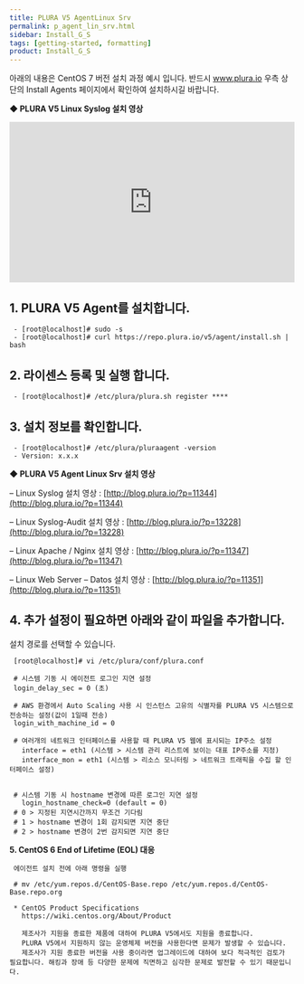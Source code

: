```yaml
---
title: PLURA V5 AgentLinux Srv
permalink: p_agent_lin_srv.html
sidebar: Install_G_S
tags: [getting-started, formatting]
product: Install_G_S
---
```




아래의 내용은 CentOS 7 버전 설치 과정 예시 입니다.
반드시 www.plura.io 우측 상단의 Install Agents 페이지에서 확인하여 설치하시길 바랍니다.


__◆ PLURA V5 Linux Syslog 설치 영상__

<style>.embed-container { position: relative; padding-bottom: 56.25%; height: 0; overflow: hidden; max-width: 100%; } .embed-container iframe, .embed-container object, .embed-container embed { position: absolute; top: 0; left: 0; width: 100%; height: 100%; }</style><div class='embed-container'><iframe src='https://www.youtube.com/embed/TW7_NF1gF9g' frameborder='0' allowfullscreen></iframe></div>



## 1. PLURA V5 Agent를 설치합니다.


     - [root@localhost]# sudo -s
     - [root@localhost]# curl https://repo.plura.io/v5/agent/install.sh | bash

## 2. 라이센스 등록 및 실행 합니다.

     - [root@localhost]# /etc/plura/plura.sh register ****


## 3. 설치 정보를 확인합니다.

     - [root@localhost]# /etc/plura/pluraagent -version
     - Version: x.x.x


__◆ PLURA V5 Agent Linux Srv 설치 영상__

– Linux Syslog 설치 영상 : [http://blog.plura.io/?p=11344](http://blog.plura.io/?p=11344)

– Linux Syslog-Audit 설치 영상 : [http://blog.plura.io/?p=13228](http://blog.plura.io/?p=13228)

– Linux Apache / Nginx 설치 영상 : [http://blog.plura.io/?p=11347](http://blog.plura.io/?p=11347)

– Linux Web Server – Datos 설치 영상 : [http://blog.plura.io/?p=11351](http://blog.plura.io/?p=11351)


## 4. 추가 설정이 필요하면 아래와 같이 파일을 추가합니다.


설치 경로를 선택할 수 있습니다.


     [root@localhost]# vi /etc/plura/conf/plura.conf

     # 시스템 기동 시 에이전트 로그인 지연 설정
     login_delay_sec = 0 (초)

     # AWS 환경에서 Auto Scaling 사용 시 인스턴스 고유의 식별자를 PLURA V5 시스템으로 전송하는 설정(값이 1일때 전송)
     login_with_machine_id = 0

     # 여러개의 네트워크 인터페이스를 사용할 때 PLURA V5 웹에 표시되는 IP주소 설정
       interface = eth1 (시스템 > 시스템 관리 리스트에 보이는 대표 IP주소를 지정)
       interface_mon = eth1 (시스템 > 리소스 모니터링 > 네트워크 트래픽을 수집 할 인터페이스 설정)


     # 시스템 기동 시 hostname 변경에 따른 로그인 지연 설정
       login_hostname_check=0 (default = 0)
     # 0 > 지정된 지연시간까지 무조건 기다림
     # 1 > hostname 변경이 1회 감지되면 지연 중단
     # 2 > hostname 변경이 2번 감지되면 지연 중단




__5. CentOS 6 End of Lifetime (EOL) 대응__

     에이전트 설치 전에 아래 명령을 실행

     # mv /etc/yum.repos.d/CentOS-Base.repo /etc/yum.repos.d/CentOS-Base.repo.org

     * CentOS Product Specifications
       https://wiki.centos.org/About/Product

       제조사가 지원을 종료한 제품에 대하여 PLURA V5에서도 지원을 종료합니다.
       PLURA V5에서 지원하지 않는 운영체제 버전을 사용한다면 문제가 발생할 수 있습니다.
       제조사가 지원 종료한 버전을 사용 중이라면 업그레이드에 대하여 보다 적극적인 검토가 필요합니다. 해킹과 장애 등 다양한 문제에 직면하고 심각한 문제로 발전할 수 있기 때문입니다.
